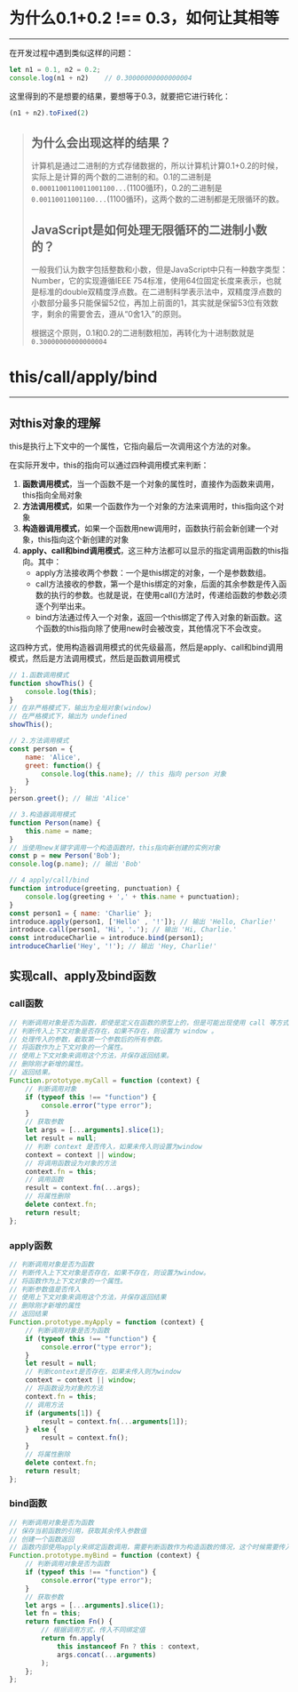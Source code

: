# 为什么0.1+0.2 !== 0.3，如何让其相等

---

在开发过程中遇到类似这样的问题：

```js
let n1 = 0.1, n2 = 0.2;
console.log(n1 + n2)	// 0.30000000000000004
```

这里得到的不是想要的结果，要想等于0.3，就要把它进行转化：

```js
(n1 + n2).toFixed(2)
```

> ## 为什么会出现这样的结果？
>
> 计算机是通过二进制的方式存储数据的，所以计算机计算0.1+0.2的时候，实际上是计算的两个数的二进制的和。0.1的二进制是`0.0001100110011001100...`(1100循环)，0.2的二进制是`0.00110011001100...`(1100循环)，这两个数的二进制都是无限循环的数。
>
> ## JavaScript是如何处理无限循环的二进制小数的？
>
> 一般我们认为数字包括整数和小数，但是JavaScript中只有一种数字类型：Number，它的实现遵循IEEE 754标准，使用64位固定长度来表示，也就是标准的double双精度浮点数。在二进制科学表示法中，双精度浮点数的小数部分最多只能保留52位，再加上前面的1，其实就是保留53位有效数字，剩余的需要舍去，遵从“0舍1入”的原则。
>
> 根据这个原则，0.1和0.2的二进制数相加，再转化为十进制数就是`0.30000000000000004`

# this/call/apply/bind

---

## 对this对象的理解

this是执行上下文中的一个属性，它指向最后一次调用这个方法的对象。

在实际开发中，this的指向可以通过四种调用模式来判断：

1. **函数调用模式**，当一个函数不是一个对象的属性时，直接作为函数来调用，this指向全局对象
2. **方法调用模式**，如果一个函数作为一个对象的方法来调用时，this指向这个对象
3. **构造器调用模式**，如果一个函数用new调用时，函数执行前会新创建一个对象，this指向这个新创建的对象
4. **apply、call和bind调用模式**，这三种方法都可以显示的指定调用函数的this指向。其中：
   + apply方法接收两个参数：一个是this绑定的对象，一个是参数数组。
   + call方法接收的参数，第一个是this绑定的对象，后面的其余参数是传入函数的执行的参数。也就是说，在使用call()方法时，传递给函数的参数必须逐个列举出来。
   + bind方法通过传入一个对象，返回一个this绑定了传入对象的新函数。这个函数的this指向除了使用new时会被改变，其他情况下不会改变。

这四种方式，使用构造器调用模式的优先级最高，然后是apply、call和bind调用模式，然后是方法调用模式，然后是函数调用模式

```js
// 1.函数调用模式
function showThis() {
    console.log(this);
}
// 在非严格模式下，输出为全局对象(window)
// 在严格模式下，输出为 undefined
showThis();

// 2.方法调用模式
const person = {
    name: 'Alice',
    greet: function() {
        console.log(this.name); // this 指向 person 对象
    }
};
person.greet(); // 输出 'Alice'

// 3.构造器调用模式
function Person(name) {
    this.name = name;
}
// 当使用new关键字调用一个构造函数时，this指向新创建的实例对象
const p = new Person('Bob');
console.log(p.name); // 输出 'Bob'

// 4 apply/call/bind
function introduce(greeting, punctuation) {
    console.log(greeting + ',' + this.name + punctuation);
}
const person1 = { name: 'Charlie' };
introduce.apply(person1, ['Hello' , '!']); // 输出 'Hello, Charlie!'
introduce.call(person1, 'Hi', '.'); // 输出 'Hi, Charlie.'
const introduceCharlie = introduce.bind(person1);
introduceCharlie('Hey', '!'); // 输出 'Hey, Charlie!'
```

## 实现call、apply及bind函数

### call函数

```js
// 判断调用对象是否为函数，即使是定义在函数的原型上的，但是可能出现使用 call 等方式调用的情况。
// 判断传入上下文对象是否存在，如果不存在，则设置为 window 。
// 处理传入的参数，截取第一个参数后的所有参数。
// 将函数作为上下文对象的一个属性。
// 使用上下文对象来调用这个方法，并保存返回结果。
// 删除刚才新增的属性。
// 返回结果。
Function.prototype.myCall = function (context) {
    // 判断调用对象
    if (typeof this !== "function") {
        console.error("type error");
    }
    // 获取参数
    let args = [...arguments].slice(1);
    let result = null;
    // 判断 context 是否传入，如果未传入则设置为window
    context = context || window;
    // 将调用函数设为对象的方法
    context.fn = this;
    // 调用函数
    result = context.fn(...args);
    // 将属性删除
    delete context.fn;
    return result;
};
```

### apply函数

```js
// 判断调用对象是否为函数
// 判断传入上下文对象是否存在，如果不存在，则设置为window。
// 将函数作为上下文对象的一个属性。
// 判断参数值是否传入
// 使用上下文对象来调用这个方法，并保存返回结果
// 删除刚才新增的属性
// 返回结果
Function.prototype.myApply = function (context) {
    // 判断调用对象是否为函数
    if (typeof this !== "function") {
        console.error("type error");
    }
    let result = null;
    // 判断context是否存在，如果未传入则为window
    context = context || window;
    // 将函数设为对象的方法
    context.fn = this;
    // 调用方法
    if (arguments[1]) {
        result = context.fn(...arguments[1]);
    } else {
        result = context.fn();
    }
    // 将属性删除
    delete context.fn;
    return result;
};
```

### bind函数

```js
// 判断调用对象是否为函数
// 保存当前函数的引用，获取其余传入参数值
// 创建一个函数返回
// 函数内部使用apply来绑定函数调用，需要判断函数作为构造函数的情况，这个时候需要传入当前函数的this给apply调用，其余情况都传入指定的上下文对象
Function.prototype.myBind = function (context) {
    // 判断调用对象是否为函数
    if (typeof this !== "function") {
        console.error("type error");
    }
    // 获取参数
    let args = [...arguments].slice(1);
    let fn = this;
    return function Fn() {
        // 根据调用方式，传入不同绑定值
        return fn.apply(
            this instanceof Fn ? this : context,
            args.concat(...arguments)
        );
    };
};
```

